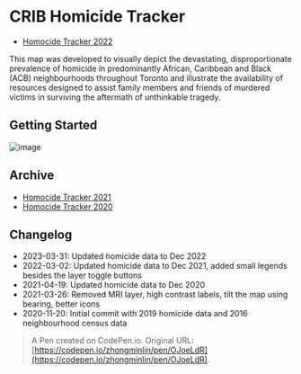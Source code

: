 # CRIB Homicide Tracker
- [Homocide Tracker 2022](https://the-crib-org.github.io/homicide-tracker/)

This map was developed to visually depict the devastating, disproportionate prevalence of homicide in predominantly African, Caribbean and Black (ACB) neighbourhoods throughout Toronto and illustrate the availability of resources designed to assist family members and friends of murdered victims in surviving the aftermath of unthinkable tragedy.

## Getting Started
![image](https://user-images.githubusercontent.com/47192580/229226181-ffe029b5-5e80-4d82-b010-7dd05952454a.png)

## Archive
- [Homocide Tracker 2021](https://the-crib-homicide-tracker.netlify.app/)
- [Homocide Tracker 2020](https://www.the-crib.org/homicide-tracker.html)

## Changelog 
- 2023-03-31: Updated homicide data to Dec 2022
- 2022-03-02: Updated homicide data to Dec 2021, added small legends besides the layer toggle buttons
- 2021-04-19: Updated homicide data to Dec 2020
- 2021-03-26: Removed MRI layer, high contrast labels, tilt the map using bearing, better icons
- 2020-11-20: Initial commit with 2019 homicide data and 2016 neighbourhood census data

> A Pen created on CodePen.io. Original URL: [https://codepen.io/zhongminlin/pen/OJoeLdR](https://codepen.io/zhongminlin/pen/OJoeLdR).
